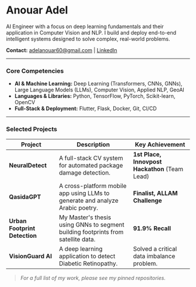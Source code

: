 # Anouar Adel
AI Engineer with a focus on deep learning fundamentals and their application in Computer Vision and NLP. I build and deploy end-to-end intelligent systems designed to solve complex, real-world problems.

**Contact:** [adelanouar60@gmail.com](mailto:adelanouar60@gmail.com) | [LinkedIn](https://www.linkedin.com/in/anouaradel)

---

### Core Competencies
*   **AI & Machine Learning:** Deep Learning (Transformers, CNNs, GNNs), Large Language Models (LLMs), Computer Vision, Applied NLP, GeoAI
*   **Languages & Libraries:** Python, TensorFlow, PyTorch, Scikit-learn, OpenCV
*   **Full-Stack & Deployment:** Flutter, Flask, Docker, Git, CI/CD

---

### Selected Projects

| Project | Description | Key Achievement |
|---|---|---|
| **NeuralDetect** | A full-stack CV system for automated package damage detection. | **1st Place, Innovpost Hackathon** (Team Lead) |
| **QasidaGPT** | A cross-platform mobile app using LLMs to generate and analyze Arabic poetry. | **Finalist, ALLAM Challenge** |
| **Urban Footprint Detection**| My Master's thesis using GNNs to segment building footprints from satellite data. | **91.9% Recall** |
| **VisionGuard AI**| A deep learning application to detect Diabetic Retinopathy. | Solved a critical data imbalance problem. |

> *For a full list of my work, please see my pinned repositories.*

